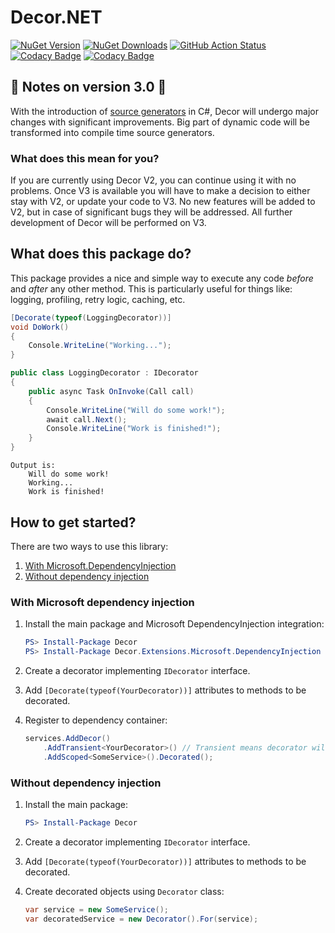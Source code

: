 # Decor.NET
[![NuGet Version](https://img.shields.io/nuget/v/Decor.svg)](https://www.nuget.org/packages/Decor "NuGet Version")
[![NuGet Downloads](https://img.shields.io/nuget/dt/Decor)](https://www.nuget.org/packages/Decor "NuGet Downloads")
[![GitHub Action Status](https://github.com/lawrence-laz/Decor.NET/workflows/continuous%20integration/badge.svg)](https://github.com/lawrence-laz/Decor.NET/actions?query=workflow%3A%22continuous+integration%22)
[![Codacy Badge](https://api.codacy.com/project/badge/Grade/16ff5fdad18d41879814228d78e754d1)](https://www.codacy.com/manual/lawrence-laz/Decor.NET?utm_source=github.com&amp;utm_medium=referral&amp;utm_content=lawrence-laz/Decor.NET&amp;utm_campaign=Badge_Grade)
[![Codacy Badge](https://api.codacy.com/project/badge/Coverage/16ff5fdad18d41879814228d78e754d1)](https://www.codacy.com/manual/lawrence-laz/Decor.NET?utm_source=github.com&utm_medium=referral&utm_content=lawrence-laz/Decor.NET&utm_campaign=Badge_Coverage)

## 🚧 Notes on version 3.0 🚧
With the introduction of [source generators](https://devblogs.microsoft.com/dotnet/introducing-c-source-generators/) in C#, Decor will undergo major changes with significant improvements. Big part of dynamic code will be transformed into compile time source generators. 
### What does this mean for you?
If you are currently using Decor V2, you can continue using it with no problems. Once V3 is available you will have to make a decision to either stay with V2, or update your code to V3. No new features will be added to V2, but in case of significant bugs they will be addressed. All further development of Decor will be performed on V3.

## What does this package do?
This package provides a nice and simple way to execute any code *before* and *after* any other method. This is particularly useful for things like: logging, profiling, retry logic, caching, etc.

```csharp
[Decorate(typeof(LoggingDecorator))]
void DoWork() 
{
    Console.WriteLine("Working...");
}
```

```csharp
public class LoggingDecorator : IDecorator
{    
    public async Task OnInvoke(Call call)
    {
        Console.WriteLine("Will do some work!");
        await call.Next();
        Console.WriteLine("Work is finished!");
    }
}
```

```text
Output is:
    Will do some work!
    Working...
    Work is finished!
```

## How to get started?
There are two ways to use this library:
1. [With Microsoft.DependencyInjection](#with-microsoft-dependency-injection)
2. [Without dependency injection](#without-dependency-injection)

### With Microsoft dependency injection
1.  Install the main package and Microsoft DependencyInjection integration:
    ```powershell
    PS> Install-Package Decor
    PS> Install-Package Decor.Extensions.Microsoft.DependencyInjection
    ```

2.  Create a decorator implementing `IDecorator` interface.

3.  Add `[Decorate(typeof(YourDecorator))]` attributes to methods to be decorated.

4.  Register to dependency container:
    ```csharp
    services.AddDecor()
        .AddTransient<YourDecorator>() // Transient means decorator will inherit target's lifetime.
        .AddScoped<SomeService>().Decorated(); 
    ```

### Without dependency injection
1.  Install the main package:
    ```powershell
    PS> Install-Package Decor
    ```

2.  Create a decorator implementing `IDecorator` interface.

3.  Add `[Decorate(typeof(YourDecorator))]` attributes to methods to be decorated.

4.  Create decorated objects using `Decorator` class:
    ```csharp
    var service = new SomeService();
    var decoratedService = new Decorator().For(service);
    ```

